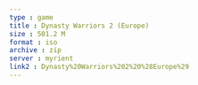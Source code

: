```yaml
---
type : game
title : Dynasty Warriors 2 (Europe)
size : 501.2 M
format : iso
archive : zip
server : myrient
link2 : Dynasty%20Warriors%202%20%28Europe%29
---
```

